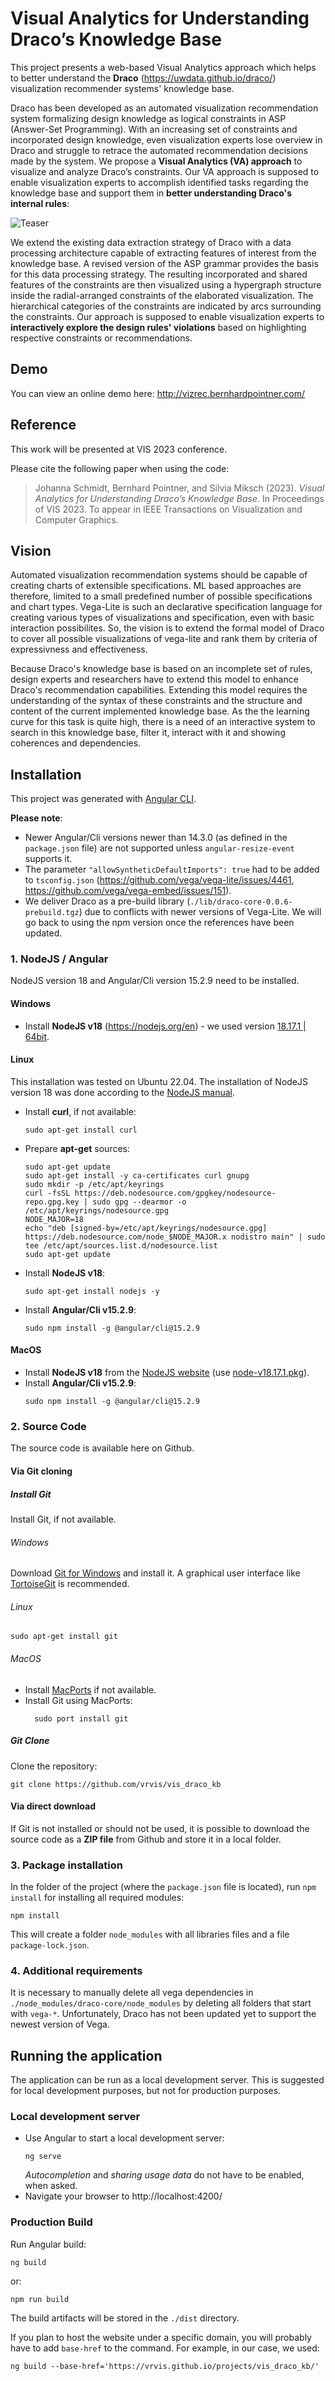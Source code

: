 # Visual Analytics for Understanding Draco’s Knowledge Base

This project presents a web-based Visual Analytics approach which helps to better understand the **Draco** (<https://uwdata.github.io/draco/>) visualization recommender systems' knowledge base.

Draco has been developed as an automated visualization recommendation system formalizing design knowledge as logical constraints in ASP (Answer-Set Programming). With an increasing set of constraints and incorporated design knowledge, even visualization experts lose overview in Draco and struggle to retrace the automated recommendation decisions made by the system. We propose a **Visual Analytics (VA) approach** to visualize and analyze Draco’s constraints. Our VA approach is supposed to enable visualization experts to accomplish identified tasks regarding the knowledge base and support them in **better understanding Draco's internal rules**:

![Teaser](https://github.com/vrvis/vis_draco_kb/raw/main/teaser.png?raw=true)

We extend the existing data extraction strategy of Draco with a data processing architecture capable of extracting features of interest from the knowledge base. A revised version of the ASP grammar provides the basis for this data processing strategy. The resulting incorporated and shared features of the constraints are then visualized using a hypergraph structure inside the radial-arranged constraints of the elaborated visualization. The hierarchical categories of the constraints are indicated by arcs surrounding the constraints. Our approach is supposed to enable visualization experts to **interactively explore the design rules' violations** based on highlighting respective constraints or recommendations.


## Demo

You can view an online demo here:
<http://vizrec.bernhardpointner.com/>


## Reference

This work will be presented at VIS 2023 conference.

Please cite the following paper when using the code:

> Johanna Schmidt, Bernhard Pointner, and Silvia Miksch (2023).
> *Visual Analytics for Understanding Draco’s Knowledge Base*.
> In Proceedings of VIS 2023. To appear in IEEE Transactions on Visualization and Computer Graphics.


## Vision

Automated visualization recommendation systems should be capable of creating charts of extensible specifications. ML based approaches are therefore, limited to a small predefined number of possible specifications and chart types. Vega-Lite is such an declarative specification language for creating various types of visualizations and specification, even with basic interaction possibilites. So, the vision is to extend the formal model of Draco to cover all possible visualizations of vega-lite and rank them by criteria of expressivness and effectiveness.

Because Draco's knowledge base is based on an incomplete set of rules, design experts and researchers have to extend this model to enhance Draco's recommendation capabilities. Extending this model requires the understanding of the syntax of these constraints and the structure and content of the current implemented knowledge base. As the the learning curve for this task is quite high, there is a need of an interactive system to search in this knowledge base, filter it, interact with it and showing coherences and dependencies.


## Installation

This project was generated with [Angular CLI](https://github.com/angular/angular-cli).

**Please note**:
* Newer Angular/Cli versions newer than 14.3.0 (as defined in the `package.json` file) are not supported unless `angular-resize-event` supports it.
* The parameter `"allowSyntheticDefaultImports": true` had to be added to `tsconfig.json` (<https://github.com/vega/vega-lite/issues/4461>, <https://github.com/vega/vega-embed/issues/151>).
* We deliver Draco as a pre-build library (`./lib/draco-core-0.0.6-prebuild.tgz`) due to conflicts with newer versions of Vega-Lite. We will go back to using the npm version once the references have been updated.

### 1. NodeJS / Angular

NodeJS version 18 and Angular/Cli version 15.2.9 need to be installed.

#### Windows

* Install **NodeJS v18** (https://nodejs.org/en) - we used version [18.17.1 | 64bit](https://nodejs.org/download/release/v18.17.1/node-v18.17.1-x64.msi).

#### Linux

This installation was tested on Ubuntu 22.04. The installation of NodeJS version 18 was done according to the [NodeJS manual](https://github.com/nodesource/distributions).

* Install **curl**, if not available:
  ```
  sudo apt-get install curl
  ```
* Prepare **apt-get** sources:
  ```
  sudo apt-get update
  sudo apt-get install -y ca-certificates curl gnupg
  sudo mkdir -p /etc/apt/keyrings
  curl -fsSL https://deb.nodesource.com/gpgkey/nodesource-repo.gpg.key | sudo gpg --dearmor -o /etc/apt/keyrings/nodesource.gpg
  NODE_MAJOR=18
  echo "deb [signed-by=/etc/apt/keyrings/nodesource.gpg] https://deb.nodesource.com/node_$NODE_MAJOR.x nodistro main" | sudo tee /etc/apt/sources.list.d/nodesource.list
  sudo apt-get update
  ```
* Install **NodeJS v18**:
  ```
  sudo apt-get install nodejs -y
  ```
* Install **Angular/Cli v15.2.9**:
  ```
  sudo npm install -g @angular/cli@15.2.9
  ```

#### MacOS

* Install **NodeJS v18** from the [NodeJS website](https://nodejs.org/) (use [node-v18.17.1.pkg](https://nodejs.org/dist/v18.17.1/node-v18.17.1.pkg)).
* Install **Angular/Cli v15.2.9**:
  ```
  sudo npm install -g @angular/cli@15.2.9
  ```

### 2. Source Code

The source code is available here on Github.

#### Via Git cloning

##### Install Git

Install Git, if not available.

###### Windows

Download [Git for Windows](https://git-scm.com/download/win) and install it. A graphical user interface like [TortoiseGit](https://tortoisegit.org/) is recommended.

###### Linux
    
    sudo apt-get install git

###### MacOS
* Install [MacPorts](https://www.macports.org/install.php) if not available.
* Install Git using MacPorts:
  ```
    sudo port install git
  ```
##### Git Clone
Clone the repository:
  ```
  git clone https://github.com/vrvis/vis_draco_kb
  ```

#### Via direct download

If Git is not installed or should not be used, it is possible to download the source code as a **ZIP file** from Github and store it in a local folder.

### 3. Package installation

In the folder of the project (where the `package.json` file is located), run `npm install` for installing all required modules:
```
npm install
```
This will create a folder `node_modules` with all libraries files and a file `package-lock.json`.

### 4. Additional requirements

It is necessary to manually delete all vega dependencies in `./node_modules/draco-core/node_modules` by deleting all folders that start with `vega-*`. Unfortunately, Draco has not been updated yet to support the newest version of Vega.


## Running the application

The application can be run as a local development server. This is suggested for local development purposes, but not for production purposes.

### Local development server

* Use Angular to start a local development server:
  ```
  ng serve
  ```
  *Autocompletion* and *sharing usage data* do not have to be enabled, when asked.
* Navigate your browser to http://localhost:4200/

### Production Build

Run Angular build:
  ```
  ng build
  ```
or:
  ```
  npm run build
  ```
The build artifacts will be stored in the `./dist` directory.

If you plan to host the website under a specific domain, you will probably have to add `base-href` to the command. For example, in our case, we used:
  ```
  ng build --base-href='https://vrvis.github.io/projects/vis_draco_kb/'
  ```
